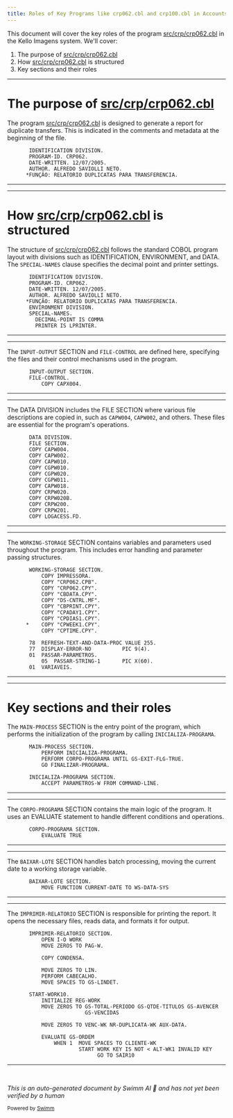 ```yaml
---
title: Roles of Key Programs like crp062.cbl and crp100.cbl in Accounts Receivable
---
```

This document will cover the key roles of the program <SwmPath>[src/crp/crp062.cbl](src/crp/crp062.cbl)</SwmPath> in the Kello Imagens system. We'll cover:

1. The purpose of <SwmPath>[src/crp/crp062.cbl](src/crp/crp062.cbl)</SwmPath>
2. How <SwmPath>[src/crp/crp062.cbl](src/crp/crp062.cbl)</SwmPath> is structured
3. Key sections and their roles

<SwmSnippet path="/src/crp/crp062.cbl" line="2">

---

# The purpose of <SwmPath>[src/crp/crp062.cbl](src/crp/crp062.cbl)</SwmPath>

The program <SwmPath>[src/crp/crp062.cbl](src/crp/crp062.cbl)</SwmPath> is designed to generate a report for duplicate transfers. This is indicated in the comments and metadata at the beginning of the file.

```cobol
       IDENTIFICATION DIVISION.
       PROGRAM-ID. CRP062.
       DATE-WRITTEN. 12/07/2005.
       AUTHOR. ALFREDO SAVIOLLI NETO.
      *FUNÇÃO: RELATORIO DUPLICATAS PARA TRANSFERENCIA.
```

---

</SwmSnippet>

<SwmSnippet path="/src/crp/crp062.cbl" line="2">

---

# How <SwmPath>[src/crp/crp062.cbl](src/crp/crp062.cbl)</SwmPath> is structured

The structure of <SwmPath>[src/crp/crp062.cbl](src/crp/crp062.cbl)</SwmPath> follows the standard COBOL program layout with divisions such as IDENTIFICATION, ENVIRONMENT, and DATA. The <SwmToken path="src/crp/crp062.cbl" pos="8:1:3" line-data="       SPECIAL-NAMES.">`SPECIAL-NAMES`</SwmToken> clause specifies the decimal point and printer settings.

```cobol
       IDENTIFICATION DIVISION.
       PROGRAM-ID. CRP062.
       DATE-WRITTEN. 12/07/2005.
       AUTHOR. ALFREDO SAVIOLLI NETO.
      *FUNÇÃO: RELATORIO DUPLICATAS PARA TRANSFERENCIA.
       ENVIRONMENT DIVISION.
       SPECIAL-NAMES.
         DECIMAL-POINT IS COMMA
         PRINTER IS LPRINTER.
```

---

</SwmSnippet>

<SwmSnippet path="/src/crp/crp062.cbl" line="14">

---

The <SwmToken path="src/crp/crp062.cbl" pos="14:1:3" line-data="       INPUT-OUTPUT SECTION.">`INPUT-OUTPUT`</SwmToken> SECTION and <SwmToken path="src/crp/crp062.cbl" pos="15:1:3" line-data="       FILE-CONTROL.">`FILE-CONTROL`</SwmToken> are defined here, specifying the files and their control mechanisms used in the program.

```cobol
       INPUT-OUTPUT SECTION.
       FILE-CONTROL.
           COPY CAPX004.
```

---

</SwmSnippet>

<SwmSnippet path="/src/crp/crp062.cbl" line="49">

---

The DATA DIVISION includes the FILE SECTION where various file descriptions are copied in, such as <SwmToken path="src/crp/crp062.cbl" pos="51:3:3" line-data="       COPY CAPW004.">`CAPW004`</SwmToken>, <SwmToken path="src/crp/crp062.cbl" pos="52:3:3" line-data="       COPY CAPW002.">`CAPW002`</SwmToken>, and others. These files are essential for the program's operations.

```cobol
       DATA DIVISION.
       FILE SECTION.
       COPY CAPW004.
       COPY CAPW002.
       COPY CAPW010.
       COPY CGPW010.
       COPY CGPW020.
       COPY CGPW011.
       COPY CAPW018.
       COPY CRPW020.
       COPY CRPW020B.
       COPY CRPW200.
       COPY CRPW201.
       COPY LOGACESS.FD.
```

---

</SwmSnippet>

<SwmSnippet path="/src/crp/crp062.cbl" line="83">

---

The <SwmToken path="src/crp/crp062.cbl" pos="83:1:3" line-data="       WORKING-STORAGE SECTION.">`WORKING-STORAGE`</SwmToken> SECTION contains variables and parameters used throughout the program. This includes error handling and parameter passing structures.

```cobol
       WORKING-STORAGE SECTION.
           COPY IMPRESSORA.
           COPY "CRP062.CPB".
           COPY "CRP062.CPY".
           COPY "CBDATA.CPY".
           COPY "DS-CNTRL.MF".
           COPY "CBPRINT.CPY".
           COPY "CPADAY1.CPY".
           COPY "CPDIAS1.CPY".
      *    COPY "CPWEEK1.CPY".
           COPY "CPTIME.CPY".

       78  REFRESH-TEXT-AND-DATA-PROC VALUE 255.
       77  DISPLAY-ERROR-NO          PIC 9(4).
       01  PASSAR-PARAMETROS.
           05  PASSAR-STRING-1       PIC X(60).
       01  VARIAVEIS.
```

---

</SwmSnippet>

<SwmSnippet path="/src/crp/crp062.cbl" line="227">

---

# Key sections and their roles

The <SwmToken path="src/crp/crp062.cbl" pos="227:1:3" line-data="       MAIN-PROCESS SECTION.">`MAIN-PROCESS`</SwmToken> SECTION is the entry point of the program, which performs the initialization of the program by calling <SwmToken path="src/crp/crp062.cbl" pos="228:3:5" line-data="           PERFORM INICIALIZA-PROGRAMA.">`INICIALIZA-PROGRAMA`</SwmToken>.

```cobol
       MAIN-PROCESS SECTION.
           PERFORM INICIALIZA-PROGRAMA.
           PERFORM CORPO-PROGRAMA UNTIL GS-EXIT-FLG-TRUE.
           GO FINALIZAR-PROGRAMA.

       INICIALIZA-PROGRAMA SECTION.
           ACCEPT PARAMETROS-W FROM COMMAND-LINE.
```

---

</SwmSnippet>

<SwmSnippet path="/src/crp/crp062.cbl" line="355">

---

The <SwmToken path="src/crp/crp062.cbl" pos="355:1:3" line-data="       CORPO-PROGRAMA SECTION.">`CORPO-PROGRAMA`</SwmToken> SECTION contains the main logic of the program. It uses an EVALUATE statement to handle different conditions and operations.

```cobol
       CORPO-PROGRAMA SECTION.
           EVALUATE TRUE
```

---

</SwmSnippet>

<SwmSnippet path="/src/crp/crp062.cbl" line="404">

---

The <SwmToken path="src/crp/crp062.cbl" pos="404:1:3" line-data="       BAIXAR-LOTE SECTION.">`BAIXAR-LOTE`</SwmToken> SECTION handles batch processing, moving the current date to a working storage variable.

```cobol
       BAIXAR-LOTE SECTION.
           MOVE FUNCTION CURRENT-DATE TO WS-DATA-SYS
```

---

</SwmSnippet>

<SwmSnippet path="/src/crp/crp062.cbl" line="1122">

---

The <SwmToken path="src/crp/crp062.cbl" pos="1122:1:3" line-data="       IMPRIMIR-RELATORIO SECTION.">`IMPRIMIR-RELATORIO`</SwmToken> SECTION is responsible for printing the report. It opens the necessary files, reads data, and formats it for output.

```cobol
       IMPRIMIR-RELATORIO SECTION.
           OPEN I-O WORK
           MOVE ZEROS TO PAG-W.

           COPY CONDENSA.

           MOVE ZEROS TO LIN.
           PERFORM CABECALHO.
           MOVE SPACES TO GS-LINDET.

       START-WORK10.
           INITIALIZE REG-WORK
           MOVE ZEROS TO GS-TOTAL-PERIODO GS-QTDE-TITULOS GS-AVENCER
                         GS-VENCIDAS

           MOVE ZEROS TO VENC-WK NR-DUPLICATA-WK AUX-DATA.

           EVALUATE GS-ORDEM
               WHEN 1  MOVE SPACES TO CLIENTE-WK
                       START WORK KEY IS NOT < ALT-WK1 INVALID KEY
                             GO TO SAIR10
```

---

</SwmSnippet>

&nbsp;

*This is an auto-generated document by Swimm AI 🌊 and has not yet been verified by a human*

<SwmMeta version="3.0.0" repo-id="Z2l0aHViJTNBJTNBa2VsbG8lM0ElM0Fzd2ltbWlv" repo-name="kello"><sup>Powered by [Swimm](/)</sup></SwmMeta>
